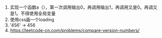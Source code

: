 1. 实现一个函数a（），第一次调用输出0，再调用输出1，再调用又是0。再调又是1。不得使用全局变量
2. 使用css画一个loading
3. '456' -> 456
4. https://leetcode-cn.com/problems/compare-version-numbers/